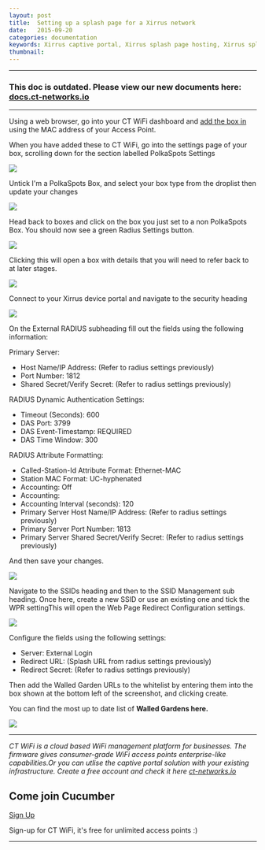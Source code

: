 ```yaml
---
layout: post
title:  Setting up a splash page for a Xirrus network
date:   2015-09-20
categories: documentation
keywords: Xirrus captive portal, Xirrus splash page hosting, Xirrus splash page not working, Xirrus splash page template, Xirrus splash page free, Xirrus splash page html
thumbnail:
---
```


<hr>
<h3>This doc is outdated. Please view our new documents here:<br>
<a href="http://docs.ct-networks.io/article/107-xirrus-splash-page-setup">docs.ct-networks.io</a></h3>
<hr>

Using a web browser, go into your CT WiFi dashboard and <a href="https://my.ctapp.io/?data-elevio-article=7107#/" class="dst">add the box in</a> using the MAC address of your Access Point.

When you have added these to CT WiFi, go into the settings page of your box, scrolling down for the section labelled PolkaSpots Settings

<div class="mdl-typography--text-center">
<img src="/images/community/tutorials/xirrus-guide/box-settings.png">
</div>

Untick I'm a PolkaSpots Box, and select your box type from the droplist then update your changes

<div class="mdl-typography--text-center">
<img src="/images/community/tutorials/xirrus-guide/nonct-box.png">
</div>

Head back to boxes and click on the box you just set to a non PolkaSpots Box. You should now see a green Radius Settings button.

<div class="mdl-typography--text-center">
<img src="/images/community/tutorials/xirrus-guide/radius-settings.png">
</div>

Clicking this will open a box with details that you will need to refer back to at later stages.

<div class="mdl-typography--text-center">
<img src="/images/community/tutorials/xirrus-guide/radius-info.png">
</div>

Connect to your Xirrus device portal and navigate to the security heading

<div class="mdl-typography--text-center">
<img src="/images/community/tutorials/xirrus-guide/xirrus-security.png">
</div>

On the External RADIUS subheading fill out the fields using the following information:

Primary Server:

- Host Name/IP Address: (Refer to radius settings previously)
- Port Number: 1812
- Shared Secret/Verify Secret: (Refer to radius settings previously)

RADIUS Dynamic Authentication Settings:

- Timeout (Seconds): 600
- DAS Port: 3799
- DAS Event-Timestamp: REQUIRED
- DAS Time Window: 300

RADIUS Attribute Formatting:

- Called-Station-Id Attribute Format: Ethernet-MAC
- Station MAC Format: UC-hyphenated
- Accounting: Off
- Accounting:
- Accounting Interval (seconds): 120
- Primary Server Host Name/IP Address: (Refer to radius settings previously)
- Primary Server Port Number: 1813
- Primary Server Shared Secret/Verify Secret: (Refer to radius settings previously)

And then save your changes.

<div class="mdl-typography--text-center">
<img src="/images/community/tutorials/xirrus-guide/external-radius.png">
</div>

Navigate to the SSIDs heading and then to the SSID Management sub heading. Once here, create a new SSID or use an existing one and tick the WPR settingThis will open the Web Page Redirect Configuration settings.

<div class="mdl-typography--text-center">
<img src="/images/community/tutorials/xirrus-guide/ssid-management.png">
</div>

Configure the fields using the following settings:

- Server: External Login
- Redirect URL: (Splash URL from radius settings previously)
- Redirect Secret: (Refer to radius settings previously)

Then add the Walled Garden URLs to the whitelist by entering them into the box shown at the bottom left of the screenshot, and clicking create.

You can find the most up to date list of <b><span data-elevio-article="18499">Walled Gardens here.</span></b>

<div class="mdl-typography--text-center">
<img src="/images/community/tutorials/xirrus-guide/walled-gardens.png">
</div>

<hr>

*CT WiFi is a cloud based WiFi management platform for businesses. The firmware gives consumer-grade WiFi access points enterprise-like capabilities.Or you can utlise the captive portal solution with your existing infrastructure. Create a free account and check it here <a href="https://ct-networks.io">ct-networks.io</a>*

<div class="mdl-typography--text-center">

<h2>Come join Cucumber</h2>

<a href="/sign-up" class="button success dst">Sign Up</a><br>

<p>Sign-up for CT WiFi, it's free for unlimited access points :)</p>

<hr>

</div>
